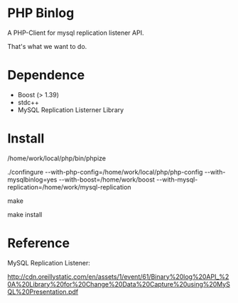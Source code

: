PHP Binlog
==========

A PHP-Client for mysql replication listener API.

That's what we want to do.

Dependence
=========
* Boost (> 1.39)
* stdc++
* MySQL Replication Listerner Library


Install
=========
/home/work/local/php/bin/phpize

./confingure --with-php-config=/home/work/local/php/php-config --with-mysqlbinlog=yes --with-boost=/home/work/boost --with-mysql-replication=/home/work/mysql-replication

make

make install



Reference
========
MySQL Replication Listener:

http://cdn.oreillystatic.com/en/assets/1/event/61/Binary%20log%20API_%20A%20Library%20for%20Change%20Data%20Capture%20using%20MySQL%20Presentation.pdf


